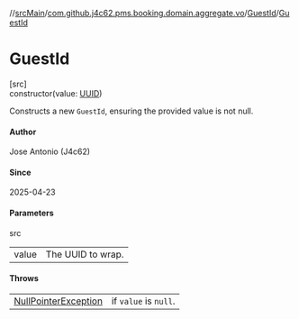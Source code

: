 //[srcMain](../../../index.md)/[com.github.j4c62.pms.booking.domain.aggregate.vo](../index.md)/[GuestId](index.md)/[GuestId](-guest-id.md)

# GuestId

[src]\
constructor(value: [UUID](https://docs.oracle.com/javase/8/docs/api/java/util/UUID.html))

Constructs a new `GuestId`, ensuring the provided value is not null.

#### Author

Jose Antonio (J4c62)

#### Since

2025-04-23

#### Parameters

src

|       |                   |
|-------|-------------------|
| value | The UUID to wrap. |

#### Throws

|                                                                                                       |                       |
|-------------------------------------------------------------------------------------------------------|-----------------------|
| [NullPointerException](https://docs.oracle.com/javase/8/docs/api/java/lang/NullPointerException.html) | if `value` is `null`. |